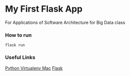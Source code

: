 # My First Flask App
For Applications of Software Architecture for Big Data class

### How to run
`flask run`

### Useful Links
[Python Virtualenv Mac](https://gist.github.com/pandafulmanda/730a9355e088a9970b18275cb9eadef3)
[Flask](https://flask.palletsprojects.com/en/2.3.x/)